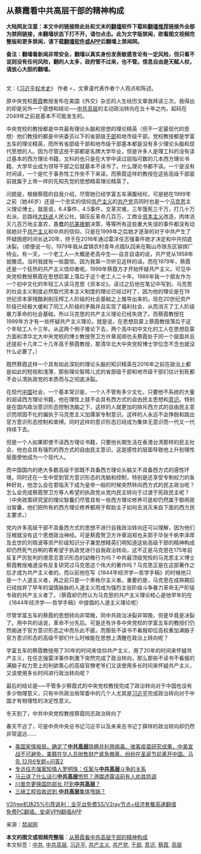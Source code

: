 <h2>从蔡霞看中共高层干部的精神构成</h2> <p class="notice"><b>大陆网友注意：本文中的链接除此处和文末的<a href="https://github.com/bannedbook/fanqiang" >翻墙</a>软件下载和<a href="https://github.com/killgcd/justmysocks/blob/master/README.md">翻墙推荐</a>链接外全部为禁网链接，未翻墙状态下打不开，请勿点击。此为文字版禁闻，欲看图文视频完整版和更多禁闻，请下载<a href="https://github.com/bannedbook/fanqiang">翻墙软件或APP</a>后翻墙上禁闻网。</p><p>备注：翻墙看新闻非常安全，翻墙以真实身份发表敏感言论有一定风险，但只看不说则没有任何风险，翻的人太多，政府管不过来，也不管。信息自由是天赋人权，请放心大胆的翻墙。</b></p>  <div class="entry"> <p><br /> 文：《<span class='wp_keywordlink'><a href="https://www.bannedbook.org/forum2/topic20302.html" title="《习近平权术史》" target="_blank">习近平权术史</a></span>》 作者 &lt;，文章谨代表作者个人观点和陈述。</p> <p>原中央党校<a href="https://www.bannedbook.org/bnews/tag/%e8%94%a1%e9%9c%9e/" class="st_tag internal_tag" rel="tag" title="标签 蔡霞 下的日志">蔡霞</a>教授发布在美国《外交》杂志的人生经历文章我拜读三次。我得出的却是另外一个感想和结论&#8212;&#8211;<a href="https://www.bannedbook.org/bnews/tag/%e4%b8%ad%e5%85%b1/" class="st_tag internal_tag" rel="tag" title="标签 中共 下的日志">中共</a><span class='wp_keywordlink_affiliate'><a href="https://www.bannedbook.org/bnews/ccpdope/" title="中共高层内幕" target="_blank">高层</a></span>的主动政治转向在五十年之内，起码在2049年之前是基本不可能发生的。</p> <p>中央党校的教授都是中共最有理论头脑和思想的理论精英（但不一定最现代的思想）他们教授的都是中央委员以下的省部级<a href="https://www.bannedbook.org/bnews/tag/%E5%B9%B2%E9%83%A8/" class="st_tag internal_tag" rel="tag" title="标签 干部 下的日志">干部</a>和地市级干部。党校教授都是学富五车的理论精英，而所有省部级干部和地市级干部基本都是没有多少理论头脑和现代思想的人。因为尽管这些干部都是名牌大学毕业，但是许多人是理工科的没有读过基本的西方理论书籍，文科的也只是在大学中读过屈指可数的几本西方理论书籍，大学毕业成为领导干部之后就基本不读书了。什么理论书都不读。一个是没有时间读，一个是忙于事务性工作坐不下来读。而蔡霞这样的教授在这些高级干部面前就属于上帝一样的先知先觉的思想精英理论精英了。</p>  <p>问题是，根据蔡霞的自我介绍，尽管她已经学富五车满腹经纶，可是她在1999年之前（她46岁）还是一个忠实的信仰<span class='wp_keywordlink'><a href="https://www.bannedbook.org/forum2/topic6177.html" title="《共产主义的终极目的》" target="_blank">共产主义</a></span>的<a href="https://www.bannedbook.org/bnews/tag/%e5%85%b1%e4%ba%a7%e5%85%9a/" class="st_tag internal_tag" rel="tag" title="标签 共产党 下的日志">共产党</a>员同时也是一个<span class='wp_keywordlink'><a href="https://www.bannedbook.org/forum2/topic105.html" title="《马克思的成魔之路》" target="_blank">马克思</a></span>主义理论博士。就是说，6.4事件，4.5事件，文革灾难，三年饿死三千万，打几十万右派，总路线<span class='wp_keywordlink'><a href="https://www.bannedbook.org/forum2/topic242.html" title="大跃进亲历记" target="_blank">大跃进</a></span>人民公社，镇压反革命几百万，工商业<span class='wp_keywordlink'><a href="https://www.bannedbook.org/forum2/topic920.html" title="资本主义与自由" target="_blank">资本主义</a></span>改造，肉体消灭几百万地主富农，愚蠢的<span class='wp_keywordlink'><a href="https://www.bannedbook.org/forum2/topic952.html" title="历史回顾：从“抗美援朝”到“大跃进”" target="_blank">抗美援朝</a></span>决策，等等所有这些重大失误的事件都没有动摇她对于<a href="https://www.bannedbook.org/bnews/tag/%e5%85%b1%e4%ba%a7%e4%b8%bb%e4%b9%89/" class="st_tag internal_tag" rel="tag" title="标签 共产主义 下的日志">共产主义</a>和中共的信仰。只是在1999年之后她才逐渐的对于中共产生了怀疑困惑时间长达20年，终于在2016年通过雷洋任志强事件她才决定和中共彻底决裂。（顺便说一句，1979年我从盘锦农村青年点插队回来在鞍山市铁东区铆焊厂待业。有一天，一个老工人&#8212;大概是老高中生&#8212;-自言自语的说，共产党从1958年就撒谎。当时我就有一些震惊。因为我第一次听见这样的话。而在1979年，蔡霞还是一个狂热的共产主义信仰者呢。1999年蔡霞方才开始怀疑共产主义。可见中央党校教授蔡霞在思想启蒙上落后于这个老工人二十年。1986年我一个朋友作为一个初中文化的年轻工人读马克思《资本论》。读过之后他在笔记中写到，马克思的社会主义制度必然取代资本主义制度的理论已经过时了，因为他的理论是在19世纪资本家残酷剥削压榨工人阶级的社会基础之上推导出来的。现在20世纪资产阶级已经极大缓和了同工人阶级的矛盾并且实现了福利社会，从而消灭了工人阶级暴力革命的社会基础，所以马克思的共产主义理论已经失效了。而蔡霞教授在1999年方才有一些怀疑共产主义理论。就是说，在思想启蒙上蔡霞教授落后于这个年轻工人十三年。从这两个例子推论下去，两个高中初中文化的工人在思想启蒙方面和清华北大中央党校的博士教授贺卫方许章润郑也夫蔡霞处于同一个层面并且还提前十几年二十几年高于蔡霞教授，那清华北大中央党校博士学位念不念也就没什么必要了。）</p> <p>既然蔡霞这样一个具有如此深刻的理论头脑的知识精英在2016年之前在政治上都是如此的短视和浅薄，那些理论智障儿式的省部级干部和地市级干部们估计到死都不会认清执政党的本质而与之彻底决裂。</p> <p>在现代<span class='wp_keywordlink_affiliate'><a href="https://www.bannedbook.org/" title="中国" target="_blank">中国</a></span>社会，一个基本常识是，一个人不管有多少文化，只要他不系统的大量的阅读西方理论书籍，他在理性上就不会具有西方式的自由民主思想和<a href="https://www.bannedbook.org/bnews/tag/%E6%84%8F%E8%AF%86/" class="st_tag internal_tag" rel="tag" title="标签 意识 下的日志">意识</a>。特别是在国内政治意识形态控制洗脑之下，这样的人就更加的排斥西方式的自由民主意识而顽固不化的偏执于马克思主义加儒家专制意识。这样的人永远不会挣脱和跳出官方意识形态控制和束缚。同时这样的意识形态已经成为集体无意识而一代又一代持续下去。</p>  <p>但是一个人如果即使不读西方理论书籍，只要他长期生活在香港台湾那样的民主社会，他也会具有强烈的西方式的自由民主意识。这是感性的层面导致他上升到理性层面使他成为一个现代人。</p> <p>而中国国内的绝大多数高级干部既不具备西方理论头脑又不具备西方式的感性环境，同时还在一生中受到官方意识形态的洗脑和控制，特别是还享受专制权力的各种好处，他怎么会在君临天下成为皇帝一般的时候突然转向西方式的民主政治呢？怎么会完成蔡霞贺卫方等人希望的执政党从党内民主转向于过渡于宪政民主呢？（中央政策研究室的理论智囊们尽管具有一些西方理论修养可是却仍然属于御用政治智囊，他们把所有的西方理论修养都用于帮助主子如何去消灭来自下面的西方民主要求。）</p> <p>党内许多高级干部不具备西方式的思想不进行自我政治转向还可以理解，因为他们压根就没有这个思想政治神经。可是蔡霞贺卫方许章润郑也夫郭于华张千帆李泽厚及去世的刘晓波等资产阶级知识分子兼思想精英们明知道这些高级干部的精神构成却仍然死气白咧的寄希望于执政党进行自我政治转向，这不正是马克思在175年前反复严厉批判的德意志意识形态的幼稚行为吗？中共最顶级党校的马克思主义博士蔡霞教授难道没有反复研究过马克思这个伟大的著作吗？马克思正是在这部著作之后才成为共产主义者的。而以前他在写《1844年经济学&#8212;哲学手稿》的时候他只是一个人道主义者，再之前只是一个黑格尔主义者。重要的是，马克思在成熟期后已经抛弃了早年的温情脉脉的人道主义而成为强烈主张阶级斗争暴力革命无产阶级专政的共产主义者了。（蔡霞却仍然认为马克思的共产主义理论核心是他早年的在《1844年经济学&#8212;-哲学手稿》中提倡的人道主义理论呢）</p>  <p>尽管学富五车的蔡霞的思想转向非常晚，同中共政治决裂非常晚，但是毕竟是决裂了。用中共的话说，革命不分先后。可是还有许多中央党校的学富五车的教授们仍然痴迷于官方意识形态之中而乐此不疲。而那些不读书不看报却位高权重加满脑子官方意识形态的高级干部们什么时候能在思想上清醒在政治上转向呢？</p> <p>学富五车的蔡霞教授用了30年的时间来信仰共产主义，用了20年的时间来怀疑共产主义，在任志强雷洋事件刺激下突然完成了政治转向，那么那些不读书不看报的满脑子权力至上的利欲熏心的高级官僚老爷们又该使用多长时间来怀疑共产主义，又该使用多长时间进行政治转向呢？</p> <p>最后的结论是&#8212;&#8211;不管多少蔡霞式的中央党校教授完成了政治转向对于中国也没有多少物理意义，只有中共政治局常委中的几个人尤其是<a href="https://www.bannedbook.org/bnews/tag/%e4%b9%a0%e8%bf%91%e5%b9%b3/" class="st_tag internal_tag" rel="tag" title="标签 习近平 下的日志">习近平</a>完成政治转向对于中国才有物理性的决定性意义。</p>  <p>冬天到了，中共中央党校教授蔡霞同志政治转向了</p> <p>春天不远了，可是中共中央总书记习近平以及未来总书记丁薛祥的政治转向却仍然非常遥远……</p> <ul class='op-related-articles' title='相关阅读'> <li><a href='https://www.bannedbook.org/bnews/bannedvideo/20201206/1442880.html' target='_blank'>美国家情报局，确定了<b>中共高层</b>隐瞒并利用病毒、骇客疫苗研究成果，中美宣战不可避免，美籍在华人员抛售财产紧急撤离，纷纷在圣诞节前离开中国。马先 12月6专题+问答2</a></li> <li><a href='https://www.bannedbook.org/bnews/headline/20201120/1433734.html' target='_blank'>专访任志强案知情人罗明珠：任案与<b>中共高层</b>斗争的关系</a></li> <li><a href='https://www.bannedbook.org/bnews/headline/20201113/1430512.html' target='_blank'>马云讲了什么话引<b>中共高层</b>愤怒？港媒透露话前有人劝其低调</a></li> <li><a href='https://www.bannedbook.org/bnews/cbnews/20201111/1429198.html' target='_blank'>川普忽更换国防部长 吓到<b>中共高层</b>？</a></li> <li><a href='https://www.bannedbook.org/bnews/bannedvideo/20201102/1424330.html' target='_blank'>三峡工程验收迟到 <b>中共高层</b>集体甩锅？</a></li> </ul> <p class="texttj"> <a href="https://www.bannedbook.org/forum23/topic22702.html" target="_blank">V2free机场25%引荐返利：全平台免费SS/V2ray节点+经济套餐高速翻墙</a><br/> <a href="https://github.com/bannedbook/fanqiang/wiki/%E7%A6%81%E9%97%BB%E7%BD%91%E5%AE%89%E5%8D%93%E7%BF%BB%E5%A2%99%E6%96%B0%E9%97%BBAPP" target="_blank">免费PC翻墙、安卓VPN翻墙APP</a></p><p>来源：<span class='wp_keywordlink_affiliate'><a href="https://www.bannedbook.org/" title="禁闻网">禁闻网</a></span></p><a name='sharetosocial'></a>       <div><b>本文的图文或视频完整版</b>：<a href='https://www.bannedbook.org/bnews/cbnews/20201208/1444104.html'>从蔡霞看中共高层干部的精神构成</a></div>  </div><!--END ENTRY--> <div class="postfooter"> <div>本文标签：<a href="https://www.bannedbook.org/bnews/tag/%e4%b8%ad%e5%85%b1/" rel="tag">中共</a>, <a href="https://www.bannedbook.org/bnews/tag/%E4%B8%AD%E5%85%B1%E9%AB%98%E5%B1%82/" rel="tag">中共高层</a>, <a href="https://www.bannedbook.org/bnews/tag/%e4%b9%a0%e8%bf%91%e5%b9%b3/" rel="tag">习近平</a>, <a href="https://www.bannedbook.org/bnews/tag/%e5%85%b1%e4%ba%a7%e4%b8%bb%e4%b9%89/" rel="tag">共产主义</a>, <a href="https://www.bannedbook.org/bnews/tag/%e5%85%b1%e4%ba%a7%e5%85%9a/" rel="tag">共产党</a>, <a href="https://www.bannedbook.org/bnews/tag/%E5%B9%B2%E9%83%A8/" rel="tag">干部</a>, <a href="https://www.bannedbook.org/bnews/tag/%E6%84%8F%E8%AF%86/" rel="tag">意识</a>, <a href="https://www.bannedbook.org/bnews/tag/%e8%94%a1%e9%9c%9e/" rel="tag">蔡霞</a>, <a href="https://www.bannedbook.org/bnews/tag/%E9%AB%98%E5%B1%82/" rel="tag">高层</a></div>  </div><!--END POSTFOOTER--> 
